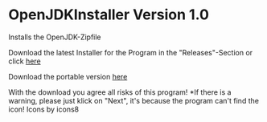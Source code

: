 # OpenJDKInstaller Version 1.0
Installs the OpenJDK-Zipfile

Download the latest Installer for the Program in the "Releases"-Section or click [here](https://github.com/MaxPra/OpenJDKInstaller/releases/download/1.0/OpenJDKInstaller_Setup.exe)

Download the portable version [here](https://github.com/MaxPra/OpenJDKInstaller/blob/master/bin/Debug/OpenJDKInstaller.exe?raw=true)

With the download you agree all risks of this program!
*If there is a warning, please just klick on "Next", it's because the program can't find the icon!
Icons by icons8
